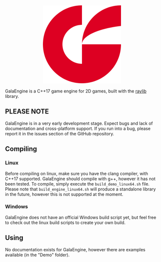 <p align="center">
  <img src="Images/logo.png">
</p>

GalaEngine is a C++17 game engine for 2D games, built with the [raylib](https://www.raylib.com/) library.

## PLEASE NOTE
GalaEngine is in a very early development stage. Expect bugs and lack of documentation and cross-platform support. If you run into a bug, please report it in the issues section of the GitHub repository.

## Compiling
### Linux
Before compiling on linux, make sure you have the clang compiler, with C++17 supported. GalaEngine should compile with g++, however it has not been tested.
To compile, simply execute the ``build_demo_linux64.sh`` file. Please note that ``build_engine_linux64.sh`` will produce a standalone library in the future, however this is not supported at the moment.

### Windows
GalaEngine does not have an official Windows build script yet, but feel free to check out the linux build scripts to create your own build.

## Using
No documentation exists for GalaEngine, however there are examples available (in the "Demo" folder).
